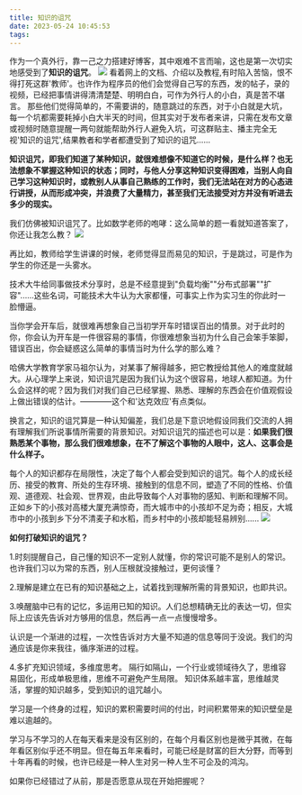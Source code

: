 ```yaml
---
title: 知识的诅咒
date: 2023-05-24 10:45:53
tags:
---
```


作为一个真外行，靠一己之力搭建好博客，其中艰难不言而喻，这也是第一次切实地感受到了**知识的诅咒**。
![](https://img2.baidu.com/it/u=3455539149,2144715540&fm=253&fmt=auto&app=138&f=JPEG?w=500&h=281)
看着网上的文档、介绍以及教程,有时陷入苦恼，恨不得打死这群'教师'。也许作为程序员的他们会觉得自己写的东西，发的帖子，录的视频，已经把事情讲得清清楚楚、明明白白，可作为外行人的小白，真是苦不堪言。
那些他们觉得简单的，不需要讲的，随意跳过的东西，对于小白就是大坑，每一个坑都需要耗掉小白大半天的时间，但其实对于发布者来讲，只需在发布文章或视频时随意提醒一两句就能帮助外行人避免入坑，可这群贴主、播主完全无视'知识的诅咒',结果教者和学者都遭受到了知识的诅咒......

**知识诅咒，即我们知道了某种知识，就很难想像不知道它的时候，是什么样？也无法想象不掌握这种知识的状态；同时，与他人分享这种知识变得困难，当别人向自己学习这种知识时，或教别人从事自己熟练的工作时，我们无法站在对方的心态进行讲授，从而形成冲突，并浪费了大量精力，甚至我们无法接受对方并没有听进去多少的现实。**

我们仿佛被知识诅咒了。比如数学老师的咆哮：这么简单的题一看就知道答案了，你还让我怎么教？
![](https://img1.baidu.com/it/u=1311237675,778506192&fm=253&fmt=auto&app=120&f=JPEG?w=1280&h=800)

再比如，教师给学生讲课的时候，老师觉得显而易见的知识，于是跳过，可是作为学生的你还是一头雾水。

技术大牛给同事做技术分享时，总是不经意提到"负载均衡""分布式部署""扩容"......这些名词，可能技术大牛认为大家都懂，可事实上作为实习生的你此时一脸懵逼。

当你学会开车后，就很难再想象自己当初学开车时错误百出的情景。对于此时的你，你会认为开车是一件很容易的事情，你很难想象当初为什么自己会笨手笨脚，错误百出，你会疑惑这么简单的事情当时为什么学的那么难？

哈佛大学教育学家马祖尔认为，对某事了解得越多，把它教授给其他人的难度就越大。从心理学上来说，知识诅咒是因为我们认为这个很容易，地球人都知道。为什么会这样的呢？因为我们对我们自己已经掌握、熟悉、理解的东西会在价值观假设上做出错误的估计。————这个和'达克效应'有点类似。

换言之，知识的诅咒算是一种认知偏差，我们总是下意识地假设同我们交流的人拥有理解我们所说事情所需要的背景知识。对知识诅咒的描述也可以是：**如果我们很熟悉某个事物，那么我们很难想象，在不了解这个事物的人眼中，这人、这事会是什么样子。**

每个人的知识都存在局限性，决定了每个人都会受到知识的诅咒。每个人的成长经历、接受的教育、所处的生存环境、接触到的信息不同，塑造了不同的性格、价值观、道德观、社会观、世界观，由此导致每个人对事物的感知、判断和理解不同。正如乡下的小孩对高楼大厦充满惊奇，而大城市中的小孩却不足为奇；相反，大城市中的小孩到乡下分不清麦子和水稻，而乡村中的小孩却能轻易辨别......
![](https://img1.baidu.com/it/u=1141410590,73982626&fm=253&fmt=auto&app=138&f=JPEG?w=890&h=500)

**如何打破知识的诅咒？**

1.时刻提醒自己，自己懂的知识不一定别人就懂，你的常识可能不是别人的常识。也许我们习以为常的东西，别人压根就没接触过，更何谈懂？

2.理解是建立在已有的知识基础之上，试着找到理解所需的背景知识，也即共识。

3.唤醒脑中已有的记忆，多运用已知的知识。人们总想精确无比的表达一切，但实际上应该先告诉对方够用的信息，然后再一点一点慢慢增多。

认识是一个渐进的过程，一次性告诉对方大量不知道的信息等同于没说。我们的沟通应该是你来我往，循序渐进的过程。

4.多扩充知识领域，多维度思考。
隔行如隔山，一个行业或领域待久了，思维容易固化，形成单极思维，思维不可避免产生局限。
知识体系越丰富，思维越灵活，掌握的知识越多，受到知识的诅咒越小。

学习是一个终身的过程，知识的累积需要时间的付出，时间积累带来的知识壁垒是难以逾越的。

学习与不学习的人在每天看来是没有区别的，在每个月看区别也是微乎其微，在每年看区别似乎还不明显。但在每五年来看时，可能已经是财富的巨大分野，而等到十年再看的时候，也许已经是一种人生对另一种人生不可企及的鸿沟。

如果你已经错过了从前，那是否愿意从现在开始把握呢？